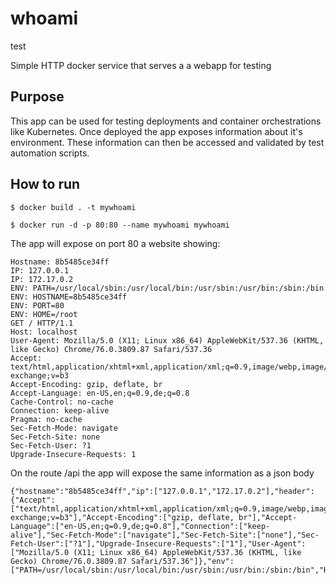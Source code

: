 whoami
======
test

Simple HTTP docker service that serves a a webapp for testing
## Purpose
This app can be used for testing deployments and container orchestrations like Kubernetes. Once deployed the app exposes information about it's environment. These information can then be accessed and validated by test automation scripts.

## How to run

    $ docker build . -t mywhoami

    $ docker run -d -p 80:80 --name mywhoami mywhoami

  The app will expose on port 80 a website showing:

```
Hostname: 8b5485ce34ff
IP: 127.0.0.1
IP: 172.17.0.2
ENV: PATH=/usr/local/sbin:/usr/local/bin:/usr/sbin:/usr/bin:/sbin:/bin
ENV: HOSTNAME=8b5485ce34ff
ENV: PORT=80
ENV: HOME=/root
GET / HTTP/1.1
Host: localhost
User-Agent: Mozilla/5.0 (X11; Linux x86_64) AppleWebKit/537.36 (KHTML, like Gecko) Chrome/76.0.3809.87 Safari/537.36
Accept: text/html,application/xhtml+xml,application/xml;q=0.9,image/webp,image/apng,*/*;q=0.8,application/signed-exchange;v=b3
Accept-Encoding: gzip, deflate, br
Accept-Language: en-US,en;q=0.9,de;q=0.8
Cache-Control: no-cache
Connection: keep-alive
Pragma: no-cache
Sec-Fetch-Mode: navigate
Sec-Fetch-Site: none
Sec-Fetch-User: ?1
Upgrade-Insecure-Requests: 1
```

On the route /api the app will expose the same information as a json body

```
{"hostname":"8b5485ce34ff","ip":["127.0.0.1","172.17.0.2"],"header":{"Accept":["text/html,application/xhtml+xml,application/xml;q=0.9,image/webp,image/apng,*/*;q=0.8,application/signed-exchange;v=b3"],"Accept-Encoding":["gzip, deflate, br"],"Accept-Language":["en-US,en;q=0.9,de;q=0.8"],"Connection":["keep-alive"],"Sec-Fetch-Mode":["navigate"],"Sec-Fetch-Site":["none"],"Sec-Fetch-User":["?1"],"Upgrade-Insecure-Requests":["1"],"User-Agent":["Mozilla/5.0 (X11; Linux x86_64) AppleWebKit/537.36 (KHTML, like Gecko) Chrome/76.0.3809.87 Safari/537.36"]},"env":["PATH=/usr/local/sbin:/usr/local/bin:/usr/sbin:/usr/bin:/sbin:/bin","HOSTNAME=8b5485ce34ff","PORT=80","HOME=/root"]}
```
